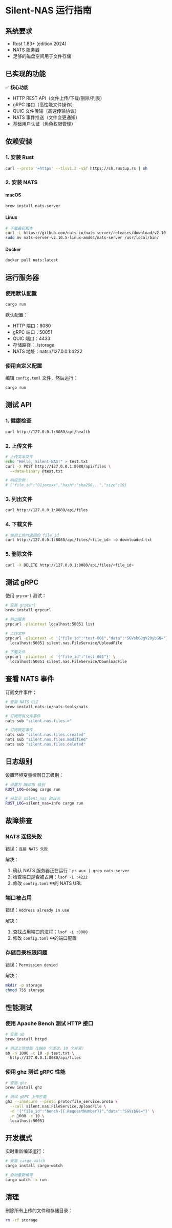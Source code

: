 # Silent-NAS 运行指南

## 系统要求

- Rust 1.83+ (edition 2024)
- NATS 服务器
- 足够的磁盘空间用于文件存储

## 已实现的功能

✅ **核心功能**
- HTTP REST API（文件上传/下载/删除/列表）
- gRPC 接口（高性能文件操作）
- QUIC 文件传输（高速传输协议）
- NATS 事件推送（文件变更通知）
- 基础用户认证（角色权限管理）

## 依赖安装

### 1. 安装 Rust

```bash
curl --proto '=https' --tlsv1.2 -sSf https://sh.rustup.rs | sh
```

### 2. 安装 NATS

#### macOS
```bash
brew install nats-server
```

#### Linux
```bash
# 下载最新版本
curl -L https://github.com/nats-io/nats-server/releases/download/v2.10.5/nats-server-v2.10.5-linux-amd64.tar.gz | tar xz
sudo mv nats-server-v2.10.5-linux-amd64/nats-server /usr/local/bin/
```

#### Docker
```bash
docker pull nats:latest
```

## 运行服务器

### 使用默认配置

```bash
cargo run
```

默认配置：
- HTTP 端口：8080
- gRPC 端口：50051
- QUIC 端口：4433
- 存储路径：./storage
- NATS 地址：nats://127.0.0.1:4222

### 使用自定义配置

编辑 `config.toml` 文件，然后运行：
```bash
cargo run
```

## 测试 API

### 1. 健康检查

```bash
curl http://127.0.0.1:8080/api/health
```

### 2. 上传文件

```bash
# 上传文本文件
echo "Hello, Silent-NAS!" > test.txt
curl -X POST http://127.0.0.1:8080/api/files \
  --data-binary @test.txt

# 响应示例：
# {"file_id":"01jexxxx","hash":"sha256...","size":19}
```

### 3. 列出文件

```bash
curl http://127.0.0.1:8080/api/files
```

### 4. 下载文件

```bash
# 使用上传时返回的 file_id
curl http://127.0.0.1:8080/api/files/<file_id> -o downloaded.txt
```

### 5. 删除文件

```bash
curl -X DELETE http://127.0.0.1:8080/api/files/<file_id>
```

## 测试 gRPC

使用 `grpcurl` 测试：

```bash
# 安装 grpcurl
brew install grpcurl

# 列出服务
grpcurl -plaintext localhost:50051 list

# 上传文件
grpcurl -plaintext -d '{"file_id":"test-001","data":"SGVsbG8gV29ybGQ="}' \
  localhost:50051 silent.nas.FileService/UploadFile

# 下载文件
grpcurl -plaintext -d '{"file_id":"test-001"}' \
  localhost:50051 silent.nas.FileService/DownloadFile
```

## 查看 NATS 事件

订阅文件事件：

```bash
# 安装 NATS CLI
brew install nats-io/nats-tools/nats

# 订阅所有文件事件
nats sub "silent.nas.files.>"

# 订阅特定事件
nats sub "silent.nas.files.created"
nats sub "silent.nas.files.modified"
nats sub "silent.nas.files.deleted"
```

## 日志级别

设置环境变量控制日志级别：

```bash
# 设置为 DEBUG 级别
RUST_LOG=debug cargo run

# 只显示 silent_nas 的日志
RUST_LOG=silent_nas=info cargo run
```

## 故障排查

### NATS 连接失败

错误：`连接 NATS 失败`

解决：
1. 确认 NATS 服务器正在运行：`ps aux | grep nats-server`
2. 检查端口是否被占用：`lsof -i :4222`
3. 修改 `config.toml` 中的 NATS URL

### 端口被占用

错误：`Address already in use`

解决：
1. 查找占用端口的进程：`lsof -i :8080`
2. 修改 `config.toml` 中的端口配置

### 存储目录权限问题

错误：`Permission denied`

解决：
```bash
mkdir -p storage
chmod 755 storage
```

## 性能测试

### 使用 Apache Bench 测试 HTTP 接口

```bash
# 安装 ab
brew install httpd

# 测试上传性能（1000 个请求，10 个并发）
ab -n 1000 -c 10 -p test.txt \
  http://127.0.0.1:8080/api/files
```

### 使用 ghz 测试 gRPC 性能

```bash
# 安装 ghz
brew install ghz

# 测试 gRPC 上传性能
ghz --insecure --proto proto/file_service.proto \
  --call silent.nas.FileService.UploadFile \
  -d '{"file_id":"bench-{{.RequestNumber}}","data":"SGVsbG8="}' \
  -n 1000 -c 10 \
  localhost:50051
```

## 开发模式

实时重新编译运行：

```bash
# 安装 cargo-watch
cargo install cargo-watch

# 自动重新编译
cargo watch -x run
```

## 清理

删除所有上传的文件和存储目录：

```bash
rm -rf storage
```
